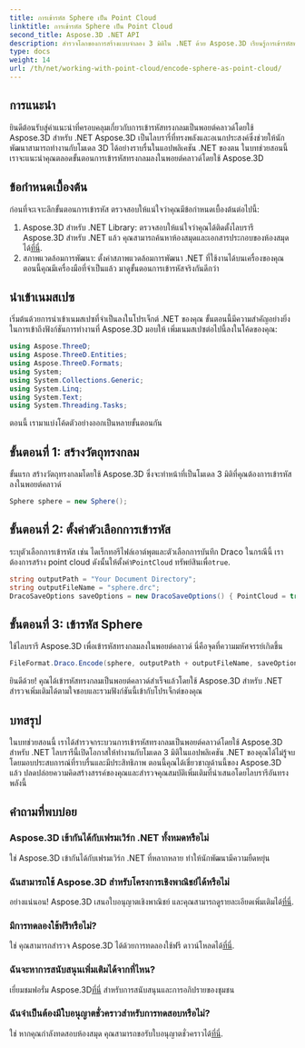 ```yaml
---
title: การเข้ารหัส Sphere เป็น Point Cloud
linktitle: การเข้ารหัส Sphere เป็น Point Cloud
second_title: Aspose.3D .NET API
description: สำรวจโลกของการสร้างแบบจำลอง 3 มิติใน .NET ด้วย Aspose.3D เรียนรู้การเข้ารหัสทรงกลมให้เป็นพอยต์คลาวด์ได้อย่างง่ายดาย ปลดปล่อยความคิดสร้างสรรค์ของคุณตอนนี้!
type: docs
weight: 14
url: /th/net/working-with-point-cloud/encode-sphere-as-point-cloud/
---
```

## การแนะนำ
ยินดีต้อนรับสู่คำแนะนำที่ครอบคลุมเกี่ยวกับการเข้ารหัสทรงกลมเป็นพอยต์คลาวด์โดยใช้ Aspose.3D สำหรับ .NET Aspose.3D เป็นไลบรารี่ที่ทรงพลังและอเนกประสงค์ซึ่งช่วยให้นักพัฒนาสามารถทำงานกับโมเดล 3D ได้อย่างราบรื่นในแอปพลิเคชัน .NET ของตน ในบทช่วยสอนนี้ เราจะแนะนำคุณตลอดขั้นตอนการเข้ารหัสทรงกลมลงในพอยต์คลาวด์โดยใช้ Aspose.3D
## ข้อกำหนดเบื้องต้น
ก่อนที่จะเจาะลึกขั้นตอนการเข้ารหัส ตรวจสอบให้แน่ใจว่าคุณมีข้อกำหนดเบื้องต้นต่อไปนี้:
1.  Aspose.3D สำหรับ .NET Library: ตรวจสอบให้แน่ใจว่าคุณได้ติดตั้งไลบรารี Aspose.3D สำหรับ .NET แล้ว คุณสามารถค้นหาห้องสมุดและเอกสารประกอบของห้องสมุดได้[ที่นี่](https://reference.aspose.com/3d/net/).
2. สภาพแวดล้อมการพัฒนา: ตั้งค่าสภาพแวดล้อมการพัฒนา .NET ที่ใช้งานได้บนเครื่องของคุณ
ตอนนี้คุณมีเครื่องมือที่จำเป็นแล้ว มาดูขั้นตอนการเข้ารหัสจริงกันดีกว่า
## นำเข้าเนมสเปซ
เริ่มต้นด้วยการนำเข้าเนมสเปซที่จำเป็นลงในโปรเจ็กต์ .NET ของคุณ ขั้นตอนนี้มีความสำคัญอย่างยิ่งในการเข้าถึงฟังก์ชันการทำงานที่ Aspose.3D มอบให้ เพิ่มเนมสเปซต่อไปนี้ลงในโค้ดของคุณ:
```csharp
using Aspose.ThreeD;
using Aspose.ThreeD.Entities;
using Aspose.ThreeD.Formats;
using System;
using System.Collections.Generic;
using System.Linq;
using System.Text;
using System.Threading.Tasks;
```
ตอนนี้ เรามาแบ่งโค้ดตัวอย่างออกเป็นหลายขั้นตอนกัน
## ขั้นตอนที่ 1: สร้างวัตถุทรงกลม
ขั้นแรก สร้างวัตถุทรงกลมโดยใช้ Aspose.3D ซึ่งจะทำหน้าที่เป็นโมเดล 3 มิติที่คุณต้องการเข้ารหัสลงในพอยต์คลาวด์
```csharp
Sphere sphere = new Sphere();
```
## ขั้นตอนที่ 2: ตั้งค่าตัวเลือกการเข้ารหัส
 ระบุตัวเลือกการเข้ารหัส เช่น ไดเร็กทอรีไฟล์เอาต์พุตและตัวเลือกการบันทึก Draco ในกรณีนี้ เราต้องการสร้าง point cloud ดังนั้นให้ตั้งค่า`PointCloud` ทรัพย์สินเพื่อ`true`.
```csharp
string outputPath = "Your Document Directory";
string outputFileName = "sphere.drc";
DracoSaveOptions saveOptions = new DracoSaveOptions() { PointCloud = true };
```
## ขั้นตอนที่ 3: เข้ารหัส Sphere
ใช้ไลบรารี Aspose.3D เพื่อเข้ารหัสทรงกลมลงในพอยต์คลาวด์ นี่คือจุดที่ความมหัศจรรย์เกิดขึ้น
```csharp
FileFormat.Draco.Encode(sphere, outputPath + outputFileName, saveOptions);
```
ยินดีด้วย! คุณได้เข้ารหัสทรงกลมเป็นพอยต์คลาวด์สำเร็จแล้วโดยใช้ Aspose.3D สำหรับ .NET
สำรวจเพิ่มเติมได้ตามใจชอบและรวมฟังก์ชันนี้เข้ากับโปรเจ็กต์ของคุณ
## บทสรุป
ในบทช่วยสอนนี้ เราได้สำรวจกระบวนการเข้ารหัสทรงกลมเป็นพอยต์คลาวด์โดยใช้ Aspose.3D สำหรับ .NET ไลบรารีนี้เปิดโอกาสให้ทำงานกับโมเดล 3 มิติในแอปพลิเคชัน .NET ของคุณได้ไม่รู้จบ โดยมอบประสบการณ์ที่ราบรื่นและมีประสิทธิภาพ
ตอนนี้คุณได้เชี่ยวชาญด้านนี้ของ Aspose.3D แล้ว ปลดปล่อยความคิดสร้างสรรค์ของคุณและสำรวจคุณสมบัติเพิ่มเติมที่นำเสนอโดยไลบรารีอันทรงพลังนี้
## คำถามที่พบบ่อย
### Aspose.3D เข้ากันได้กับเฟรมเวิร์ก .NET ทั้งหมดหรือไม่
ใช่ Aspose.3D เข้ากันได้กับเฟรมเวิร์ก .NET ที่หลากหลาย ทำให้นักพัฒนามีความยืดหยุ่น
### ฉันสามารถใช้ Aspose.3D สำหรับโครงการเชิงพาณิชย์ได้หรือไม่
 อย่างแน่นอน! Aspose.3D เสนอใบอนุญาตเชิงพาณิชย์ และคุณสามารถดูรายละเอียดเพิ่มเติมได้[ที่นี่](https://purchase.aspose.com/buy).
### มีการทดลองใช้ฟรีหรือไม่?
 ใช่ คุณสามารถสำรวจ Aspose.3D ได้ด้วยการทดลองใช้ฟรี ดาวน์โหลดได้[ที่นี่](https://releases.aspose.com/).
### ฉันจะหาการสนับสนุนเพิ่มเติมได้จากที่ไหน?
 เยี่ยมชมฟอรั่ม Aspose.3D[ที่นี่](https://forum.aspose.com/c/3d/18) สำหรับการสนับสนุนและการอภิปรายของชุมชน
### ฉันจำเป็นต้องมีใบอนุญาตชั่วคราวสำหรับการทดสอบหรือไม่?
 ใช่ หากคุณกำลังทดสอบห้องสมุด คุณสามารถขอรับใบอนุญาตชั่วคราวได้[ที่นี่](https://purchase.aspose.com/temporary-license/).